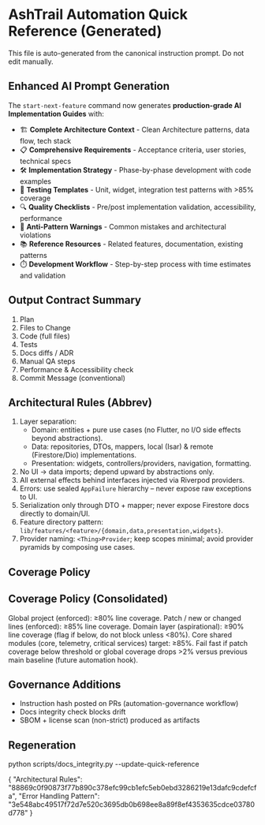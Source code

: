# AshTrail Automation Quick Reference (Generated)

This file is auto-generated from the canonical instruction prompt. Do not edit manually.

## Enhanced AI Prompt Generation
The `start-next-feature` command now generates **production-grade AI Implementation Guides** with:
- 🏗️ **Complete Architecture Context** - Clean Architecture patterns, data flow, tech stack
- 📋 **Comprehensive Requirements** - Acceptance criteria, user stories, technical specs
- 🛠️ **Implementation Strategy** - Phase-by-phase development with code examples
- 🧪 **Testing Templates** - Unit, widget, integration test patterns with >85% coverage
- 🔍 **Quality Checklists** - Pre/post implementation validation, accessibility, performance
- 🚫 **Anti-Pattern Warnings** - Common mistakes and architectural violations
- 📚 **Reference Resources** - Related features, documentation, existing patterns
- ⏱️ **Development Workflow** - Step-by-step process with time estimates and validation

## Output Contract Summary
1. Plan
2. Files to Change
3. Code (full files)
4. Tests
5. Docs diffs / ADR
6. Manual QA steps
7. Performance & Accessibility check
8. Commit Message (conventional)
## Architectural Rules (Abbrev)
1. Layer separation:
	- Domain: entities + pure use cases (no Flutter, no I/O side effects beyond abstractions).
	- Data: repositories, DTOs, mappers, local (Isar) & remote (Firestore/Dio) implementations.
	- Presentation: widgets, controllers/providers, navigation, formatting.
2. No UI → data imports; depend upward by abstractions only.
3. All external effects behind interfaces injected via Riverpod providers.
4. Errors: use sealed `AppFailure` hierarchy – never expose raw exceptions to UI.
5. Serialization only through DTO + mapper; never expose Firestore docs directly to domain/UI.
6. Feature directory pattern: `lib/features/<feature>/{domain,data,presentation,widgets}`.
7. Provider naming: `<Thing>Provider`; keep scopes minimal; avoid provider pyramids by composing use cases.
## Coverage Policy
## Coverage Policy (Consolidated)
Global project (enforced): ≥80% line coverage.
Patch / new or changed lines (enforced): ≥85% line coverage.
Domain layer (aspirational): ≥90% line coverage (flag if below, do not block unless <80%).
Core shared modules (core, telemetry, critical services) target: ≥85%.
Fail fast if patch coverage below threshold or global coverage drops >2% versus previous main baseline (future automation hook).


## Governance Additions
- Instruction hash posted on PRs (automation-governance workflow)
- Docs integrity check blocks drift
- SBOM + license scan (non-strict) produced as artifacts

## Regeneration
python scripts/docs_integrity.py --update-quick-reference
<!-- canonical-section-hashes: json -->
{
  "Architectural Rules": "88869c0f90873f77b890c378efc99cb1efc5eb0ebd3286219e13dafc9cdefcfa",
  "Error Handling Pattern": "3e548abc49517f72d7e520c3695db0b698ee8a89f8ef4353635cdce03780d778"
}
